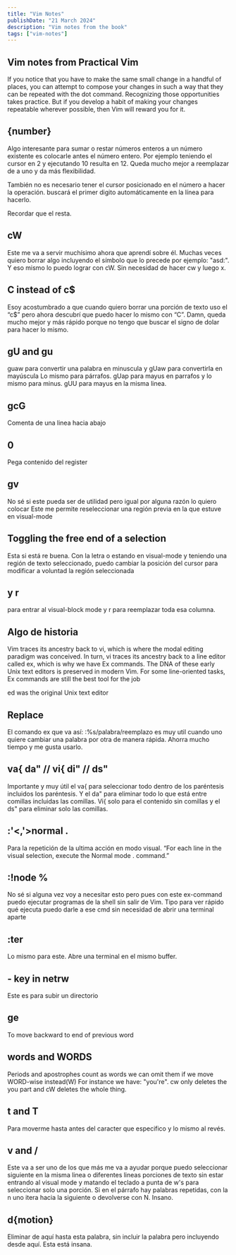 ```yaml
---
title: "Vim Notes"
publishDate: "21 March 2024"
description: "Vim notes from the book"
tags: ["vim-notes"]
---
```


## Vim notes from Practical Vim

If you notice that you have to make the same small change in a handful of
places, you can attempt to compose your changes in such a way that they
can be repeated with the dot command. Recognizing those opportunities takes
practice. But if you develop a habit of making your changes repeatable
wherever possible, then Vim will reward you for it.

## {number}<C-a>
Algo interesante para sumar o restar números enteros a un número existente
es colocarle antes el número entero. Por ejemplo teniendo el cursor en 2 y ejecutando
10<C-a> resulta en 12. Queda mucho mejor a reemplazar de a uno y da más flexibilidad.

También no es necesario tener el cursor posicionado en el número a hacer la operación.
<C-a> buscará el primer digito automáticamente en la línea para hacerlo.

Recordar que el <C-x> resta.

## cW

Este me va a servir muchísimo ahora que aprendí sobre él. Muchas veces quiero borrar algo
incluyendo el símbolo que lo precede por ejemplo: "asd:". Y eso mismo lo puedo lograr con cW.
Sin necesidad de hacer cw y luego x.

## C instead of c$
Esoy acostumbrado a que cuando quiero borrar una porción de texto uso el “c$”
pero ahora descubrí que puedo hacer lo mismo con “C”. Damn, queda mucho mejor
y más rápido porque no tengo que buscar el signo de dolar para hacer lo mismo.

## gU and gu
guaw para convertir una palabra en minuscula y gUaw para convertirla en mayúscula
Lo mismo para párrafos. gUap para mayus en parrafos y lo mismo para minus.
gUU para mayus en la misma linea.

## gcG
Comenta de una linea hacia abajo

## <C-r>0
Pega contenido del register

## gv
No sé si este pueda ser de utilidad pero igual por alguna razón lo quiero colocar
Este me permite reseleccionar una región previa en la que estuve en visual-mode

## Toggling the free end of a selection
Esta si está re buena. Con la letra o estando en visual-mode y teniendo una
región de texto seleccionado, puedo cambiar la posición del cursor para modificar
a voluntad la región seleccionada

## <C-v> y r
<C-v> para entrar al visual-block mode y r para reemplazar toda esa columna.

## Algo de historia
Vim traces its ancestry back to vi, which is where the modal editing paradigm
was conceived. In turn, vi traces its ancestry back to a line editor called ex,
which is why we have Ex commands. The DNA of these early Unix text editors
is preserved in modern Vim. For some line-oriented tasks, Ex commands are
still the best tool for the job

ed was the original Unix text editor

## Replace
El comando ex que va así: :%s/palabra/reemplazo es muy util cuando uno quiere
cambiar una palabra por otra de manera rápida. Ahorra mucho tiempo y me gusta usarlo.

## va{ da" // vi{ di" // ds"
Importante y muy útil el va{ para seleccionar todo dentro de los paréntesis incluidos
los paréntesis. Y el da" para eliminar todo lo que está entre comillas incluidas las comillas.
Vi{ solo para el contenido sin comillas y el ds" para eliminar solo las comillas.

## :'<,'>normal .
Para la repetición de la ultima acción en modo visual.
“For each line in the visual selection, execute the Normal mode . command.”

## :!node %
No sé si alguna vez voy a necesitar esto pero pues con este ex-command puedo
ejecutar programas de la shell sin salir de Vim. Tipo para ver rápido
qué ejecuta puedo darle a ese cmd sin necesidad de abrir una terminal aparte

## :ter
Lo mismo para este. Abre una terminal en el mismo buffer.

## - key in netrw
Este es para subir un directorio

## ge
To move backward to end of previous word

## words and WORDS
Periods and apostrophes count as words we can omit them if we move
WORD-wise instead(W)
For instance we have: "you're". cw only deletes the you part and
cW deletes the whole thing.

## t and T
Para moverme hasta antes del caracter que especifico y lo mismo al revés.

## v and /
Este va a ser uno de los que más me va a ayudar porque puedo seleccionar siguiente
en la misma linea o diferentes lineas porciones de texto sin estar entrando al visual mode
y matando el teclado a punta de w's para seleccionar solo una porción.
Si en el párrafo hay palabras repetidas, con la n uno itera hacia la siguiente
o devolverse con N. Insano.

## d{motion}
Eliminar de aquí hasta esta palabra, sin incluir la palabra pero incluyendo
desde aquí. Esta está insana.
